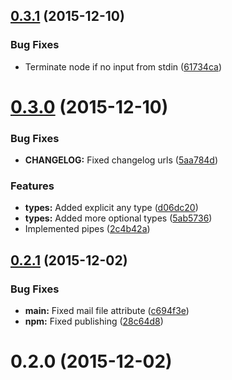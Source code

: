 <a name="0.3.1"></a>
## [0.3.1](https://github.com/knisterpeter/react-to-typescript-definitions/compare/v0.3.0...v0.3.1) (2015-12-10)


### Bug Fixes

* Terminate node if no input from stdin ([61734ca](https://github.com/knisterpeter/react-to-typescript-definitions/commit/61734ca))



<a name="0.3.0"></a>
# [0.3.0](https://github.com/knisterpeter/react-to-typescript-definitions/compare/v0.2.1...v0.3.0) (2015-12-10)


### Bug Fixes

* **CHANGELOG:** Fixed changelog urls ([5aa784d](https://github.com/knisterpeter/react-to-typescript-definitions/commit/5aa784d))

### Features

* **types:** Added explicit any type ([d06dc20](https://github.com/knisterpeter/react-to-typescript-definitions/commit/d06dc20))
* **types:** Added more optional types ([5ab5736](https://github.com/knisterpeter/react-to-typescript-definitions/commit/5ab5736))
* Implemented pipes ([2c4b42a](https://github.com/knisterpeter/react-to-typescript-definitions/commit/2c4b42a))



<a name="0.2.1"></a>
## [0.2.1](https://github.com/knisterpeter/react-to-typescript-definitions/compare/v0.2.0...v0.2.1) (2015-12-02)


### Bug Fixes

* **main:** Fixed mail file attribute ([c694f3e](https://github.com/knisterpeter/react-to-typescript-definitions/commit/c694f3e))
* **npm:** Fixed publishing ([28c64d8](https://github.com/knisterpeter/react-to-typescript-definitions/commit/28c64d8))



<a name="0.2.0"></a>
# 0.2.0 (2015-12-02)




